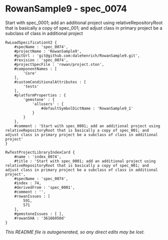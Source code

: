 # RowanSample9 - spec_0074
Start with spec_0001; add an additional project using relativeRepositoryRoot that is basically a copy of spec_001; and adjust class in primary project be a subclass of class in additional project
```
RwLoadSpecificationV2 {
	#specName : 'spec_0074',
	#projectName : 'RowanSample9',
	#gitUrl : 'git@github.com:dalehenrich/RowanSample9.git',
	#revision : 'spec_0074',
	#projectSpecFile : 'rowan/project.ston',
	#componentNames : [
		'Core'
	],
	#customConditionalAttributes : [
		'tests'
	],
	#platformProperties : {
		'gemstone' : {
			'allusers' : {
				#defaultSymbolDictName : 'RowanSample9_1'
			}
		}
	},
	#comment : 'Start with spec_0001; add an additional project using relativeRepositoryRoot that is basically a copy of spec_001; and adjust class in primary project be a subclass of class in additional project'
}

RwTestProjectLibraryIndexCard {
	#name : 'index_0074',
	#title : 'Start with spec_0001; add an additional project using relativeRepositoryRoot that is basically a copy of spec_001; and adjust class in primary project be a subclass of class in additional project',
	#specName : 'spec_0074',
	#index : 74,
	#derivedFrom : 'spec_0001',
	#comment : '',
	#rowanIssues : [
		591,
		571
	],
	#gemstoneIssues : [ ],
	#rowanSHA : '36166050d'
}
```

*This README file is autogenerated, so any direct edits may be lost.*
